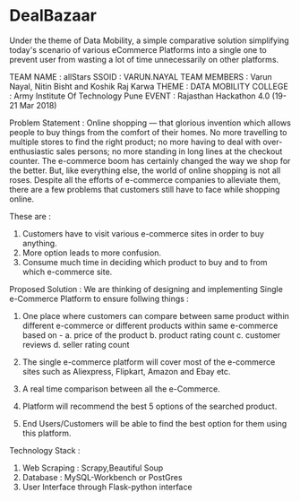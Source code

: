 # DealBazaar
Under the theme of Data Mobility, a simple comparative solution simplifying today's scenario of various eCommerce Platforms into a single one to prevent user from wasting a lot of time unnecessarily on other platforms.

TEAM NAME : allStars
SSOID : VARUN.NAYAL
TEAM MEMBERS : Varun Nayal, Nitin Bisht and Koshik Raj Karwa
THEME : DATA MOBILITY
COLLEGE : Army Institute Of Technology Pune
EVENT : Rajasthan Hackathon 4.0 (19-21 Mar 2018)

Problem Statement : 
Online shopping — that glorious invention which allows people to buy things from the comfort of their homes. No more travelling to multiple stores to find the right product; no more having to deal with over-enthusiastic sales persons; no more standing in long lines at the checkout counter. The e-commerce boom has certainly changed the way we shop for the better. But, like everything else, the world of online shopping is not all roses. Despite all the efforts of e-commerce companies to alleviate them, there are a few problems that customers still have to face while shopping online.

These are :

1. Customers have to visit various e-commerce sites in order to buy anything.
2. More option leads to more confusion.
3. Consume much time in deciding which product to buy and to from which e-commerce site.
 
Proposed Solution : 
We are thinking of designing and implementing Single e-Commerce Platform to ensure follwing things :

1. One place where customers can compare between same product within different e-commerce or different products within same 
   e-commerce based on -
    a. price of the product
    b. product rating count
    c. customer reviews
    d. seller rating count
    
2. The single e-commerce platform will cover most of the e-commerce sites such as Aliexpress, Flipkart, Amazon and Ebay etc.

3. A real time comparison between all the e-Commerce.

4. Platform will recommend the best 5 options of the searched product.

5. End Users/Customers will be able to find the best option for them using this platform.


Technology Stack :

1. Web Scraping : Scrapy,Beautiful Soup
2. Database : MySQL-Workbench or PostGres
3. User Interface through Flask-python interface
